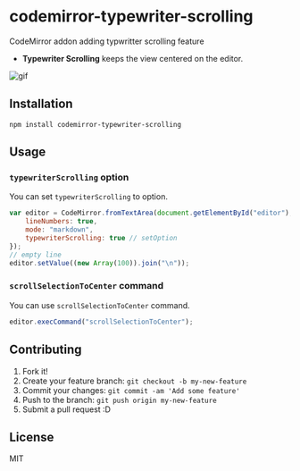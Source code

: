 # codemirror-typewriter-scrolling

CodeMirror addon adding typwritter scrolling feature

- **Typewriter Scrolling** keeps the view centered on the editor.

![gif](http://gyazo.com/a529c6a25caf013775df4309310a2e7f.gif)

## Installation

```
npm install codemirror-typewriter-scrolling
```

## Usage

### `typewriterScrolling` option

You can set `typewriterScrolling` to option.

``` js
var editor = CodeMirror.fromTextArea(document.getElementById("editor"), {
    lineNumbers: true,
    mode: "markdown",
    typewriterScrolling: true // setOption
});
// empty line
editor.setValue((new Array(100)).join("\n"));
```

### `scrollSelectionToCenter` command

You can use `scrollSelectionToCenter` command.

``` js
editor.execCommand("scrollSelectionToCenter");
```

## Contributing

1. Fork it!
2. Create your feature branch: `git checkout -b my-new-feature`
3. Commit your changes: `git commit -am 'Add some feature'`
4. Push to the branch: `git push origin my-new-feature`
5. Submit a pull request :D

## License

MIT
